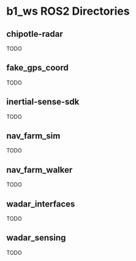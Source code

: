 # b1_ws ROS2 Directories

## chipotle-radar
TODO

## fake_gps_coord
TODO

## inertial-sense-sdk
TODO

## nav_farm_sim
TODO

## nav_farm_walker
TODO

## wadar_interfaces
TODO

## wadar_sensing
TODO